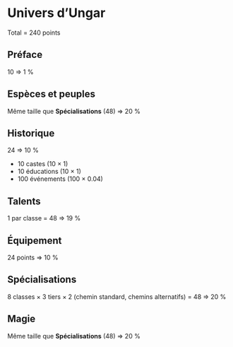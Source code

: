 # Univers d’Ungar

Total = 240 points

## Préface

10 ⇒ 1 %

## Espèces et peuples

Même taille que **Spécialisations** (48) ⇒ 20 %

## Historique

24 ⇒ 10 %

- 10 castes (10 × 1)
- 10 éducations (10 × 1)
- 100 événements (100 × 0.04)

## Talents

1 par classe = 48 ⇒ 19 %

## Équipement

24 points ⇒ 10 %

## Spécialisations

8 classes × 3 tiers × 2 (chemin standard, chemins alternatifs) = 48 ⇒ 20 %

## Magie

Même taille que **Spécialisations** (48) ⇒ 20 %
